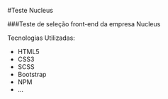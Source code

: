 #Teste Nucleus

###Teste de seleção front-end da empresa Nucleus

Tecnologias Utilizadas:

* HTML5
* CSS3
* SCSS
* Bootstrap
* NPM
* ...
